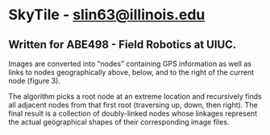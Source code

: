 # SkyTile - slin63@illinois.edu

## Written for ABE498 - Field Robotics at UIUC.

Images are converted into “nodes” containing GPS information as well as links to nodes geographically above, below, and to the right of the current node (figure 3).

The algorithm picks a root node at an extreme location and recursively finds all adjacent nodes from that first root (traversing up, down, then right). The final result is a collection of doubly-linked nodes whose linkages represent the actual geographical shapes of their corresponding image files.
